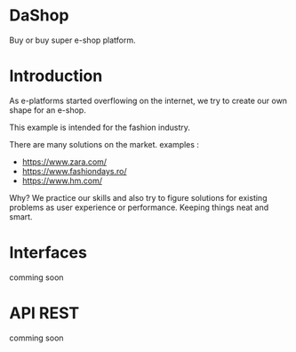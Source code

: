 # DaShop

Buy or buy super e-shop platform.

# Introduction

As e-platforms started overflowing on the internet, we try to create our own shape for an e-shop.

This example is intended for the fashion industry.

There are many solutions on the market.
examples :
-  https://www.zara.com/
-  https://www.fashiondays.ro/
-  https://www.hm.com/

Why? We practice our skills and also try to figure solutions for existing problems as user experience or performance.
Keeping things neat and smart.

# Interfaces

comming soon

# API REST

comming soon

